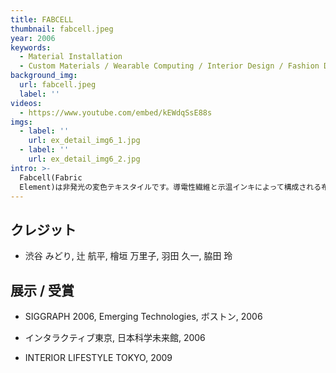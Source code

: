```yaml
---
title: FABCELL
thumbnail: fabcell.jpeg
year: 2006
keywords:
  - Material Installation
  - Custom Materials / Wearable Computing / Interior Design / Fashion Design
background_img:
  url: fabcell.jpeg
  label: ''
videos:
  - https://www.youtube.com/embed/kEWdqSsE88s
imgs:
  - label: ''
    url: ex_detail_img6_1.jpg
  - label: ''
    url: ex_detail_img6_2.jpg
intro: >-
  Fabcell(Fabric
  Element)は非発光の変色テキスタイルです。導電性繊維と示温インキによって構成される布型モジュールはピクセルのように組み合わせることで実空間におけるアンビエントディスプレイとして機能します。有機ELなどの発光性のフレキシブルディスプレイと異なり、非発光の変色テキスタイルによる動的なグラフィックスは、環境にとけ込んだ快適で美的な情報呈示を実現します。ファッションやインテリアに用いられる布製の人工物を対象とした新しいコミュニケーションメディアのデザインが期待できます。
---
```




## クレジット

- 渋谷 みどり, 辻 航平, 檜垣 万里子, 羽田 久一, 脇田 玲

## 展示 / 受賞

- SIGGRAPH 2006, Emerging Technologies, ボストン, 2006

- インタラクティブ東京, 日本科学未来館, 2006

- INTERIOR LIFESTYLE TOKYO, 2009
